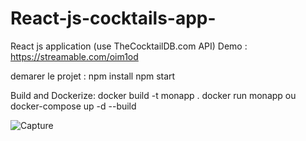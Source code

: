 # React-js-cocktails-app-
React js application (use TheCocktailDB.com API)
Demo : https://streamable.com/oim1od

demarer le projet : 
npm install
npm start 

Build and Dockerize:
docker build -t monapp . 
docker run monapp
ou
docker-compose up -d --build


![Capture](https://user-images.githubusercontent.com/39490675/201428495-64fe52f2-0fcb-4e63-ba3b-f708c11a001d.PNG)
